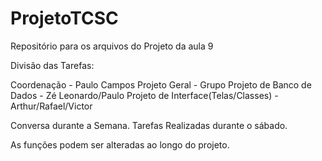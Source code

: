 # ProjetoTCSC
Repositório para os arquivos do Projeto da aula 9

Divisão das Tarefas:

Coordenação - Paulo Campos
Projeto Geral - Grupo
Projeto de Banco de Dados - Zé Leonardo/Paulo
Projeto de Interface(Telas/Classes) - Arthur/Rafael/Victor

Conversa durante a Semana.
Tarefas Realizadas durante o sábado.


As funções podem ser alteradas ao longo do projeto.


